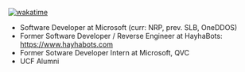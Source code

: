 [![wakatime](https://wakatime.com/badge/user/867ddedc-09be-4af0-a321-b02b1f5cfee4.svg)](https://wakatime.com/@867ddedc-09be-4af0-a321-b02b1f5cfee4)

- Software Developer at Microsoft (curr: NRP, prev. SLB, OneDDOS)
- Former Software Developer / Reverse Engineer at HayhaBots: https://www.hayhabots.com
- Former Sotware Developer Intern at Microsoft, QVC
- UCF Alumni

